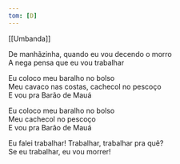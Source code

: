 ```yaml
---
tom: [D]
---
```


[[Umbanda]]

De manhãzinha, quando eu vou decendo o morro  
A nega pensa que eu vou trabalhar

Eu coloco meu baralho no bolso  
Meu cavaco nas costas, cachecol no pescoço  
E vou pra Barão de Mauá

Eu coloco meu baralho no bolso  
Meu cachecol no pescoço  
E vou pra Barão de Mauá

Eu falei trabalhar! Trabalhar, trabalhar pra quê?  
Se eu trabalhar, eu vou morrer!
